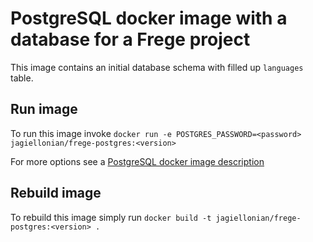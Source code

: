 # PostgreSQL docker image with a database for a Frege project

This image contains an initial database schema with filled up `languages` table.

## Run image

To run this image invoke `docker run -e POSTGRES_PASSWORD=<password> jagiellonian/frege-postgres:<version>`

For more options see a [PostgreSQL docker image description](https://hub.docker.com/_/postgres?tab=description&page=1&ordering=-name)

## Rebuild image

To rebuild this image simply run `docker build -t jagiellonian/frege-postgres:<version> .`
